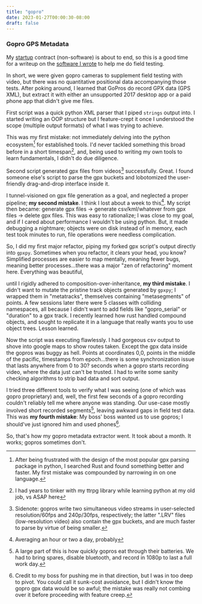 ```yaml
---
title: "gopro"
date: 2023-01-27T00:00:30-08:00
draft: false
---
```


### Gopro GPS Metadata

My [startup](https://okmilo.com) contract (non-software) is about to end, so this is a good time for a writeup on the [software I wrote](https://github.com/graevy/gopro-metadata) to help me do field testing.

In short, we were given gopro cameras to supplement field testing with video, but there was no quantitative positional data accompanying those tests. After poking around, I learned that GoPros do record GPX data (GPS XML), but extract it with either an unsupported 2017 desktop app or a paid phone app that didn't give me files.

First script was a quick python XML parser that I piped ```strings``` output into. I started writing an OOP structure but I feature-crept it once I understood the scope (multiple output formats) of what I was trying to achieve.

This was my first mistake: not immediately delving into the python ecosystem[^1] for established tools. I'd never tackled something this broad before in a short timespan[^2], and, being used to writing my own tools to learn fundamentals, I didn't do due diligence.

Second script generated gpx files from videos[^3] successfully. Great. I found someone else's script to parse the gpx buckets and lobotomized the user-friendly drag-and-drop interface inside it.

I tunnel-visioned on gpx file generation as a goal, and neglected a proper pipeline; **my second mistake**. I think I lost about a week to this[^4]. My script then became: generate gpx files -> generate csv/kml/whatever from gpx files -> delete gpx files. This was easy to rationalize; I was close to my goal, and if I cared about performance I wouldn't be using python. But, it made debugging a nightmare; objects were on disk instead of in memory, each test took minutes to run, file operations were needless complication.

So, I did my first major refactor, piping my forked gpx script's output directly into ```gpxpy```. Sometimes when you refactor, it clears your head, you know? Simplified processes are easier to map mentally, meaning fewer bugs, meaning better processes...there was a major "zen of refactoring" moment here. Everything was beautiful,

until I rigidly adhered to composition-over-inheritance, **my third mistake**. I didn't want to mutate the pristine track objects generated by ```gpxpy```; I wrapped them in "metatracks", themselves containing "metasegments" of points. A few sessions later there were 5 classes with colliding namespaces, all because I didn't want to add fields like "gopro_serial" or "duration" to a gpx track. I recently learned how rust handled compound objects, and sought to replicate it in a language that really wants you to use object trees. Lesson learned.

Now the script was executing flawlessly. I had gorgeous csv output to shove into google maps to show routes taken. Except the gpx data inside the gopros was buggy as hell. Points at coordinates 0,0, points in the middle of the pacific, timestamps from epoch...there is some synchronization issue that lasts anywhere from 0 to 30? seconds when a gopro starts recording video, where the data just can't be trusted. I had to write some sanity checking algorithms to strip bad data and sort output.

I tried three different tools to verify what I was seeing (one of which was gopro proprietary) and, well, the first few seconds of a gopro recording couldn't reliably tell me where anyone was standing. Our use-case mostly involved short recorded segments[^5], leaving awkward gaps in field test data. This was **my fourth mistake**: My boss' boss wanted us to use gopros; I should've just ignored him and used phones[^6].

So, that's how my gopro metadata extractor went. It took about a month. It works; gopros sometimes don't.


[^1]: After being frustrated with the design of the most popular gpx parsing package in python, I searched Rust and found something better and faster. My first mistake was compounded by narrowing in on one language.

[^2]: I had years to tinker with my ttrpg library while learning python at my old job, vs ASAP here

[^3]: Sidenote: gopros write two simultaneous video streams in user-selected resolution/60fps and 240p/30fps, respectively; the latter ".LRV" files (low-resolution video) also contain the gpx buckets, and are much faster to parse by virtue of being smaller.

[^4]: Averaging an hour or two a day, probably

[^5]: A large part of this is how quickly gopros eat through their batteries. We had to bring spares, disable bluetooth, and record in 1080p to last a full work day.

[^6]: Credit to my boss for pushing me in that direction, but I was in too deep to pivot. You could call it sunk-cost avoidance, but I didn't know the gopro gpx data would be so awful; the mistake was really not combing over it before proceeding with feature creep.